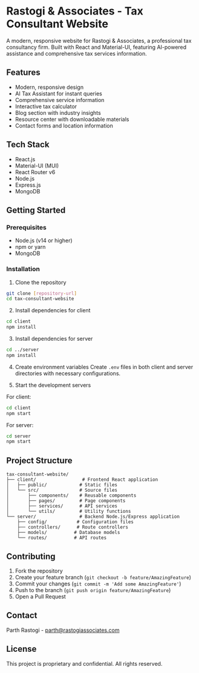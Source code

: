 # Rastogi & Associates - Tax Consultant Website

A modern, responsive website for Rastogi & Associates, a professional tax consultancy firm. Built with React and Material-UI, featuring AI-powered assistance and comprehensive tax services information.

## Features

- Modern, responsive design
- AI Tax Assistant for instant queries
- Comprehensive service information
- Interactive tax calculator
- Blog section with industry insights
- Resource center with downloadable materials
- Contact forms and location information

## Tech Stack

- React.js
- Material-UI (MUI)
- React Router v6
- Node.js
- Express.js
- MongoDB

## Getting Started

### Prerequisites

- Node.js (v14 or higher)
- npm or yarn
- MongoDB

### Installation

1. Clone the repository
```bash
git clone [repository-url]
cd tax-consultant-website
```

2. Install dependencies for client
```bash
cd client
npm install
```

3. Install dependencies for server
```bash
cd ../server
npm install
```

4. Create environment variables
Create `.env` files in both client and server directories with necessary configurations.

5. Start the development servers

For client:
```bash
cd client
npm start
```

For server:
```bash
cd server
npm start
```

## Project Structure

```
tax-consultant-website/
├── client/                 # Frontend React application
│   ├── public/            # Static files
│   └── src/               # Source files
│       ├── components/    # Reusable components
│       ├── pages/         # Page components
│       ├── services/      # API services
│       └── utils/         # Utility functions
└── server/                # Backend Node.js/Express application
    ├── config/           # Configuration files
    ├── controllers/      # Route controllers
    ├── models/          # Database models
    └── routes/          # API routes
```

## Contributing

1. Fork the repository
2. Create your feature branch (`git checkout -b feature/AmazingFeature`)
3. Commit your changes (`git commit -m 'Add some AmazingFeature'`)
4. Push to the branch (`git push origin feature/AmazingFeature`)
5. Open a Pull Request

## Contact

Parth Rastogi - parth@rastogiassociates.com

## License

This project is proprietary and confidential. All rights reserved.
